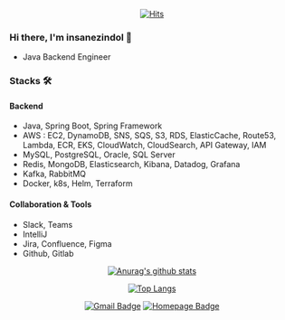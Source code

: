 <div align=center>

[![Hits](https://hits.seeyoufarm.com/api/count/incr/badge.svg?url=https%3A%2F%2Fgithub.com%2Finsanezindol&count_bg=%2379C83D&title_bg=%23525252&icon=spring.svg&icon_color=%2379C83D&title=hits&edge_flat=false)](https://hits.seeyoufarm.com)

</div>

### Hi there, I'm insanezindol 👋
- Java Backend Engineer

### Stacks 🛠
#### Backend
- Java, Spring Boot, Spring Framework
- AWS : EC2, DynamoDB, SNS, SQS, S3, RDS, ElasticCache, Route53, Lambda, ECR, EKS, CloudWatch, CloudSearch, API Gateway, IAM
- MySQL, PostgreSQL, Oracle, SQL Server
- Redis, MongoDB, Elasticsearch, Kibana, Datadog, Grafana
- Kafka, RabbitMQ
- Docker, k8s, Helm, Terraform

#### Collaboration & Tools
- Slack, Teams
- IntelliJ
- Jira, Confluence, Figma
- Github, Gitlab

<div align=center>

[![Anurag's github stats](https://github-readme-stats.vercel.app/api?username=insanezindol&show_icons=true&theme=dracula&hide=prs,contribs)](https://github.com/anuraghazra/github-readme-stats)

[![Top Langs](https://github-readme-stats.vercel.app/api/top-langs/?username=insanezindol&layout=compact&hide=javascript)](https://github.com/anuraghazra/github-readme-stats)

[![Gmail Badge](https://img.shields.io/badge/-Gmail-d14836?style=flat-square&logo=Gmail&logoColor=white&link=mailto:leejinhyung90@gmail.com)](mailto:leejinhyung90@gmail.com)
[![Homepage Badge](https://img.shields.io/badge/-Homepage-brightgreen?style=flat-square&logo=Google-Chrome&logoColor=white&link=https://velog.io/@insanezindol)](https://velog.io/@insanezindol)

</div>
